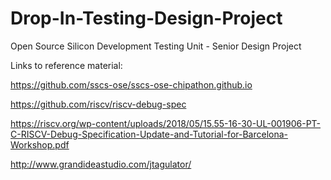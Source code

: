 # Drop-In-Testing-Design-Project
Open Source Silicon Development Testing Unit - Senior Design Project


Links to reference material:

https://github.com/sscs-ose/sscs-ose-chipathon.github.io

https://github.com/riscv/riscv-debug-spec

https://riscv.org/wp-content/uploads/2018/05/15.55-16-30-UL-001906-PT-C-RISCV-Debug-Specification-Update-and-Tutorial-for-Barcelona-Workshop.pdf

http://www.grandideastudio.com/jtagulator/
